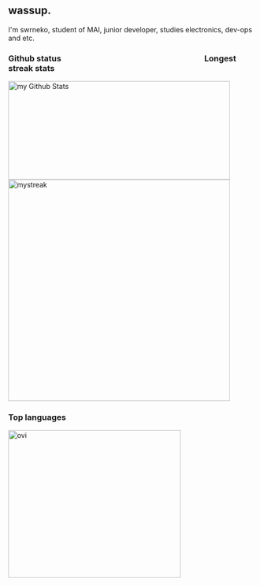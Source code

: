 ## wassup.
I'm swrneko, student of MAI, junior developer, studies electronics, dev-ops and etc.

### Github status &nbsp;&nbsp;&nbsp;&nbsp;&nbsp;&nbsp;&nbsp;&nbsp;&nbsp;&nbsp;&nbsp;&nbsp;&nbsp;&nbsp;&nbsp;&nbsp;&nbsp;&nbsp;&nbsp;&nbsp;&nbsp;&nbsp;&nbsp;&nbsp;&nbsp;&nbsp;&nbsp;&nbsp;&nbsp;&nbsp;&nbsp;&nbsp;&nbsp;&nbsp;&nbsp;&nbsp;&nbsp;&nbsp;&nbsp;&nbsp;&nbsp;&nbsp;&nbsp;&nbsp;&nbsp;&nbsp;&nbsp;&nbsp;&nbsp;&nbsp;&nbsp;&nbsp;&nbsp;&nbsp;&nbsp;&nbsp;&nbsp;&nbsp;&nbsp;&nbsp;&nbsp;&nbsp;&nbsp;&nbsp;&nbsp;&nbsp;&nbsp;&nbsp;&nbsp;&nbsp;&nbsp;&nbsp;&nbsp; Longest streak stats
<img width="450" height="200" align="left" src="https://github-readme-stats.vercel.app/api?username=swrneko&include_all_commits=true&count_private=true&show_icons=true&theme=tokyonight" alt="my Github Stats"/> <img width="450" align="center" src="https://github-readme-streak-stats.herokuapp.com/?user=madushadhanushka&theme=tokyonight" alt="mystreak"/>

### Top languages
<img width="350" height="300" align="left" src="https://github-readme-stats.vercel.app/api/top-langs?username=swrneko&show_icons=true&locale=en&layout=compact&theme=tokyonight&langs_count=24" alt="ovi" />
